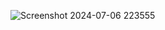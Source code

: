 

![Screenshot 2024-07-06 223555](https://github.com/user-attachments/assets/a33e219f-45c2-4548-a29b-fdc89eb55c80)
